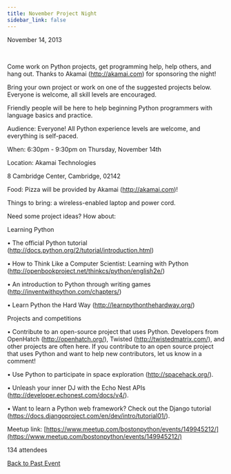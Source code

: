 ```yaml
---
title: November Project Night
sidebar_link: false
---
```


November 14, 2013


   

Come work on Python projects, get programming help, help others, and hang out. Thanks to Akamai (http://akamai.com) for sponsoring the night!

Bring your own project or work on one of the suggested projects below. Everyone is welcome, all skill levels are encouraged.

Friendly people will be here to help beginning Python programmers with language basics and practice.

Audience: Everyone! All Python experience levels are welcome, and everything is self-paced.

When: 6:30pm - 9:30pm on Thursday, November 14th

Location: Akamai Technologies

8 Cambridge Center, Cambridge, 02142

Food: Pizza will be provided by Akamai (http://akamai.com)!

Things to bring: a wireless-enabled laptop and power cord.

Need some project ideas? How about:

Learning Python

• The official Python tutorial (http://docs.python.org/2/tutorial/introduction.html)

• How to Think Like a Computer Scientist: Learning with Python (http://openbookproject.net/thinkcs/python/english2e/)

• An introduction to Python through writing games (http://inventwithpython.com/chapters/)

• Learn Python the Hard Way (http://learnpythonthehardway.org/)

Projects and competitions

• Contribute to an open-source project that uses Python. Developers from OpenHatch (http://openhatch.org/), Twisted (http://twistedmatrix.com/), and other projects are often here. If you contribute to an open source project that uses Python and want to help new contributors, let us know in a comment!

• Use Python to participate in space exploration (http://spacehack.org/).

• Unleash your inner DJ with the Echo Nest APIs (http://developer.echonest.com/docs/v4/).

• Want to learn a Python web framework? Check out the Django tutorial (https://docs.djangoproject.com/en/dev/intro/tutorial01/).


Meetup link: [https://www.meetup.com/bostonpython/events/149945212/](https://www.meetup.com/bostonpython/events/149945212/)

134 attendees

[Back to Past Event](past-events.md)
